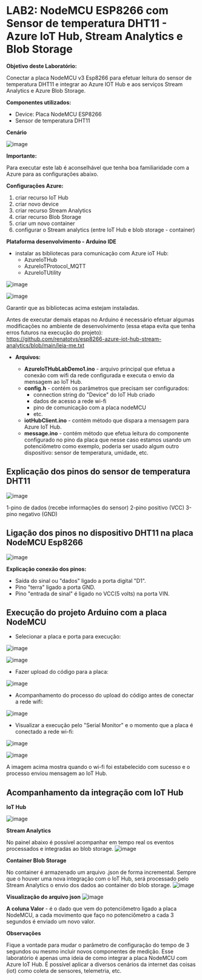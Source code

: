 # LAB2: NodeMCU ESP8266 com Sensor de temperatura DHT11 - Azure IoT Hub, Stream Analytics e Blob Storage

**Objetivo deste Laboratório:**

Conectar a placa NodeMCU v3 Esp8266 para efetuar leitura do sensor de temperatura DHT11 e integrar ao Azure IOT Hub e aos serviços Stream Analytics e Azure Blob Storage.

**Componentes utilizados:**
+ Device: Placa NodeMCU ESP8266
+ Sensor de temperatura DHT11

**Cenário**

![image](https://user-images.githubusercontent.com/42357180/160649317-bd5b9dd5-f8dc-4881-b169-b752374759bd.png)

**Importante:**

Para executar este lab é aconselhável que tenha boa familiaridade com a Azure para as configurações abaixo.

**Configurações Azure:**

1) criar recurso IoT Hub
2) criar novo device
3) criar recurso Stream Analytics
4) criar recurso Blob Storage
5) criar um novo container
6) configurar o Stream analytics (entre IoT Hub e blob storage - container)

**Plataforma desenvolvimento - Arduino IDE**
  + instalar as bibliotecas para comunicação com Azure ioT Hub:
    + AzureIoTHub
    + AzureIoTProtocol_MQTT
    + AzureIoTUtility

  ![image](https://user-images.githubusercontent.com/42357180/160653305-c49cb487-9546-41ec-9b90-fd56b5cb1a18.png)
  
  ![image](https://user-images.githubusercontent.com/42357180/160653744-185c765e-4a9d-423e-bf7b-05c407bde374.png)
  
  Garantir que as bibliotecas acima estejam instaladas.
  
  Antes de executar demais etapas no Arduino é necessário efetuar algumas modificações no ambiente de desenvolvimento (essa etapa evita que tenha erros futuros na execução do projeto): 
  https://github.com/renatotvs/esp8266-azure-iot-hub-stream-analytics/blob/main/leia-me.txt
  
  + **Arquivos:**
  
    + **AzureIoTHubLabDemo1.ino** -  arquivo principal que efetua a conexão com wifi da rede configurada e executa o envio da mensagem ao IoT Hub.
    + **config.h** - contém os parâmetros que precisam ser configurados:
      + connection string do "Device" do IoT Hub criado
      + dados de acesso a rede wi-fi
      + pino de comunicação com a placa nodeMCU
      + etc.
    + **iotHubClient.ino** - contém método que dispara a mensagem para Azure IoT Hub.
    + **message.ino** - contém método que efetua leitura do componente configurado no pino da placa que nesse caso estamos usando um potenciômetro como exemplo, poderia ser usado algum outro dispositivo: sensor de temperatura, umidade, etc.

## Explicação dos pinos do sensor de temperatura DHT11

![image](https://user-images.githubusercontent.com/42357180/161611909-92e73ab6-202e-4bfb-b965-74238f3daa48.png)

1-pino de dados (recebe informações do sensor)
2-pino positivo (VCC)
3-pino negativo (GND)

## Ligação dos pinos no dispositivo DHT11 na placa NodeMCU Esp8266

![image](https://user-images.githubusercontent.com/42357180/161612665-f640b797-b4ac-4acd-858b-fd07f9731015.png)

**Explicação conexão dos pinos:**

+ Saída do sinal ou "dados" ligado a porta digital "D1".
+ Pino "terra" ligado a porta GND.
+ Pino "entrada de sinal" é ligado no VCC(5 volts) na porta VIN.

## Execução do projeto Arduino com a placa NodeMCU

+ Selecionar a placa e porta para execução:

![image](https://user-images.githubusercontent.com/42357180/160689100-543ab7ad-78a1-4057-b45a-d86424398301.png)

![image](https://user-images.githubusercontent.com/42357180/160690332-089e5349-ec66-484b-99b4-1d03dc45180c.png)


+ Fazer upload do código para a placa:

![image](https://user-images.githubusercontent.com/42357180/160687722-8204f460-9d22-4763-bcad-ec48f8e3ddda.png)

+ Acompanhamento do processo do upload do código antes de conectar a rede wifi:

![image](https://user-images.githubusercontent.com/42357180/160689507-d16c27bd-30a2-42f3-b581-a36c44ebba32.png)

+ Visualizar a execução pelo "Serial Monitor" e o momento que a placa é conectado a rede wi-fi:

![image](https://user-images.githubusercontent.com/42357180/160686634-301440b5-d08a-4bc0-8580-72ee7e6a5dc7.png)

![image](https://user-images.githubusercontent.com/42357180/160691272-7707dae7-ae09-4205-b1db-54ad877faf55.png)

A imagem acima mostra quando o wi-fi foi estabelecido com sucesso e o processo enviou mensagem ao IoT Hub.

## Acompanhamento da integração com IoT Hub

**IoT Hub**

![image](https://user-images.githubusercontent.com/42357180/160660183-64d0b0ab-516d-43a7-9b8f-40228696e629.png)

**Stream Analytics**

No painel abaixo é possível acompanhar em tempo real os eventos processados e integradas ao blob storage.
![image](https://user-images.githubusercontent.com/42357180/160661942-2bf770f0-9d06-4bb5-963c-777f8be36767.png)

**Container Blob Storage**

No container é armazenado um arquivo .json de forma incremental. Sempre que o houver uma nova integração com o IoT Hub, será processado pelo Stream Analytics o envio dos dados ao container do blob storage.
![image](https://user-images.githubusercontent.com/42357180/160661344-7fee93fd-41cd-495b-af26-8c2d49d3a7eb.png)

**Visualização do arquivo json**
![image](https://user-images.githubusercontent.com/42357180/160664235-ebaea27f-114b-448a-93f7-9d0c86eddc7b.png)

**A coluna Valor** - é o dado que vem do potenciômetro ligado a placa NodeMCU, a cada movimento que faço no potenciômetro a cada 3 segundos é enviado um novo valor.

**Observações**

Fique a vontade para mudar o parãmetro de configuração do tempo de 3 segundos ou mesmo incluir novos componentes de medição.
Esse laboratório é apenas uma ideia de como integrar a placa NodeMCU com Azure IoT Hub.
É possível aplicar a diversos cenários da internet das coisas (iot) como coleta de sensores, telemetria, etc.
